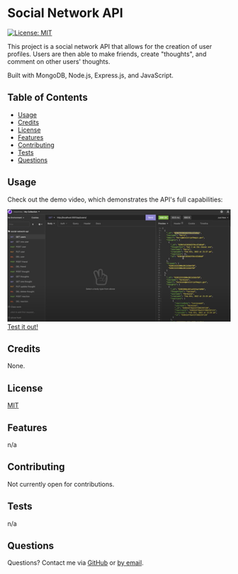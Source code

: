 
  
  # Social Network API

  [![License: MIT](https://img.shields.io/badge/License-MIT-yellow.svg)](https://opensource.org/licenses/MIT)

  This project is a social network API that allows for the creation of user profiles. Users are then able to make friends, create "thoughts", and comment on other users' thoughts.

  Built with MongoDB, Node.js, Express.js, and JavaScript.

  ## Table of Contents
  * [Usage](#usage)
  * [Credits](#credits)
  * [License](#license)
  * [Features](#features)
  * [Contributing](#contributing)
  * [Tests](#tests)
  * [Questions](#questions)


  ## Usage
  Check out the demo video, which demonstrates the API's full capabilities: 
  
  ![blech!](https://github.com/hpurring/social-network-api/blob/main/assets/social-network-screenshot.png)
  [Test it out!](https://drive.google.com/file/d/1BL9awgGGavnkaeKaf5BxIFNAE-42jfJm/view?usp=sharing)


  ## Credits
  None.

  ## License 
  [MIT](https://choosealicense.com/licenses/mit/)

  ## Features
  n/a

  ## Contributing
  Not currently open for contributions.

  ## Tests
  n/a

  ## Questions
  Questions? Contact me via [GitHub](https://github.com/hpurring) or [by email](mailto:hilarypurrington@gmail.com).

